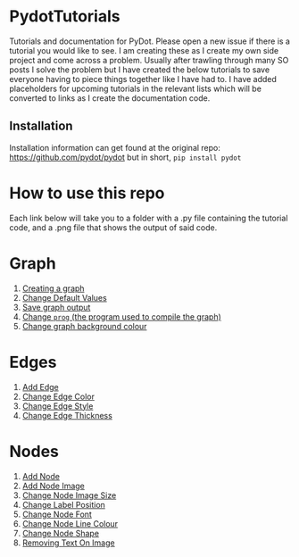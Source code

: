 # PydotTutorials
Tutorials and documentation for PyDot. Please open a new issue if there is a tutorial you would like to see. I am creating these as I create my own side project and come across a problem. Usually after trawling through many SO posts I solve the problem but I have created the below tutorials to save everyone having to piece things together like I have had to. I have added placeholders for upcoming tutorials in the relevant lists which will be converted to links as I create the documentation code.

## Installation
Installation information can get found at the original repo: https://github.com/pydot/pydot but in short, <code>pip install pydot</code>

# How to use this repo
Each link below will take you to a folder with a .py file containing the tutorial code, and a .png file that shows the output of said code.

# Graph
1. [Creating a graph](https://github.com/BlueTurtle01/PydotTutorials/tree/main/Tutorials/Graph/CreateGraph)
2. [Change Default Values](https://github.com/BlueTurtle01/PydotTutorials/blob/main/Tutorials/Graph/ChangeDefaultValues/ChangeDefaultValues.py)
3. [Save graph output](https://github.com/BlueTurtle01/PydotTutorials/tree/main/Tutorials/Graph/SaveGraph)
4. [Change <code>prog</code> (the program used to compile the graph)](https://github.com/BlueTurtle01/PydotTutorials/tree/main/Tutorials/Graph/ChangeProgram)
5. [Change graph background colour](https://github.com/BlueTurtle01/PydotTutorials/tree/main/Tutorials/Graph/ChangeBackgroundColor)


# Edges
1. [Add Edge](https://github.com/BlueTurtle01/PydotTutorials/blob/main/Tutorials/Edges/AddEdge)
2. [Change Edge Color](https://github.com/BlueTurtle01/PydotTutorials/blob/main/Tutorials/Edges/ChangeEdgeColour)
3. [Change Edge Style](https://github.com/BlueTurtle01/PydotTutorials/blob/main/Tutorials/Edges/ChangeEdgeStyle)
4. [Change Edge Thickness](https://github.com/BlueTurtle01/PydotTutorials/blob/main/Tutorials/Edges/ChangeEdgeThickness)

# Nodes
1. [Add Node](https://github.com/BlueTurtle01/PydotTutorials/blob/main/Tutorials/Nodes/AddNode)
2. [Add Node Image](https://github.com/BlueTurtle01/PydotTutorials/blob/main/Tutorials/Nodes/AddNodeImage)
3. [Change Node Image Size](https://github.com/BlueTurtle01/PydotTutorials/blob/main/Tutorials/Nodes/ChangeImageSize)
4. [Change Label Position](https://github.com/BlueTurtle01/PydotTutorials/blob/main/Tutorials/Nodes/ChangeLabelPosition)
5. [Change Node Font](https://github.com/BlueTurtle01/PydotTutorials/blob/main/Tutorials/Nodes/ChangeNodeFont)
6. [Change Node Line Colour](https://github.com/BlueTurtle01/PydotTutorials/blob/main/Tutorials/Nodes/ChangeNodeLineColour)
7. [Change Node Shape](https://github.com/BlueTurtle01/PydotTutorials/blob/main/Tutorials/Nodes/ChangeNodeShape)
8. [Removing Text On Image](https://github.com/BlueTurtle01/PydotTutorials/blob/main/Tutorials/Nodes/RemoveTextOnImageNode)
